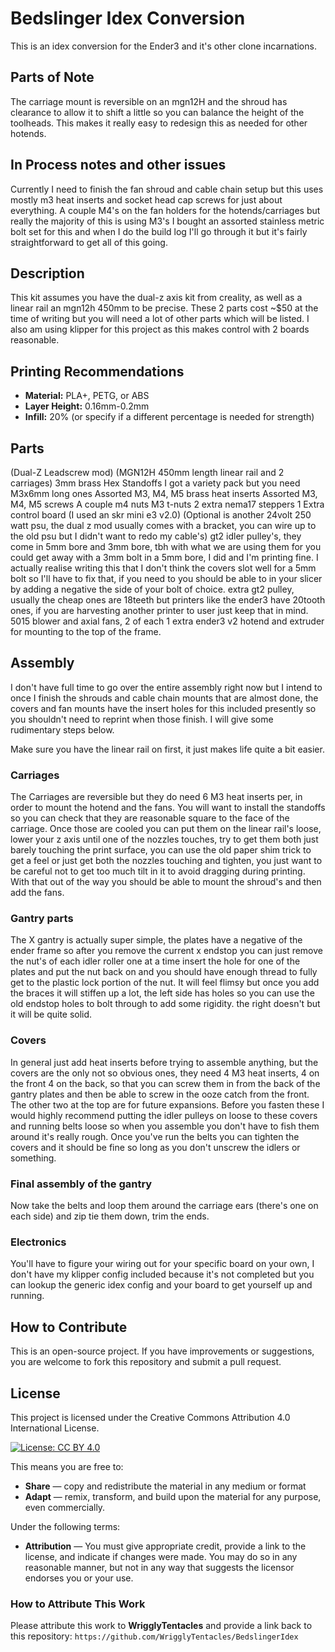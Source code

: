 # Bedslinger Idex Conversion

This is an idex conversion for the Ender3 and it's other clone incarnations.


## Parts of Note
The carriage mount is reversible on an mgn12H and the shroud has clearance to allow it to shift a little so you can balance the height of the toolheads. This makes it really easy to redesign this as needed for other hotends. 

## In Process notes and other issues
Currently I need to finish the fan shroud and cable chain setup but this uses mostly m3 heat inserts and socket head cap screws for just about everything. A couple M4's on the fan holders for the hotends/carriages but really the majority of this is using M3's I bought an assorted stainless metric bolt set for this and when I do the build log I'll go through it but it's fairly straightforward to get all of this going.

## Description

This kit assumes you have the dual-z axis kit from creality, as well as a linear rail an mgn12h 450mm to be precise. These 2 parts cost ~$50 at the time of writing but you will need a lot of other parts which will be listed. I also am using klipper for this project as this makes control with 2 boards reasonable.

## Printing Recommendations

* **Material:** PLA+, PETG, or ABS
* **Layer Height:** 0.16mm-0.2mm
* **Infill:** 20% (or specify if a different percentage is needed for strength)

## Parts

(Dual-Z Leadscrew mod)
(MGN12H 450mm length linear rail and 2 carriages)
3mm brass Hex Standoffs I got a variety pack but you need M3x6mm long ones
Assorted M3, M4, M5 brass heat inserts
Assorted M3, M4, M5 screws
A couple m4 nuts
M3 t-nuts
2 extra nema17 steppers
1 Extra control board (I used an skr mini e3 v2.0)
(Optional is another 24volt 250 watt psu, the dual z mod usually comes with a bracket, you can wire up to the old psu but I didn't want to redo my cable's)
gt2 idler pulley's, they come in 5mm bore and 3mm bore, tbh with what we are using them for you could get away with a 3mm bolt in a 5mm bore, I did and I'm printing fine. I actually realise writing this that I don't think the covers slot well for a 5mm bolt so I'll have to fix that, if you need to you should be able to in your slicer by adding a negative the side of your bolt of choice.
extra gt2 pulley, usually the cheap ones are 18teeth but printers like the ender3 have 20tooth ones, if you are harvesting another printer to user just keep that in mind.
5015 blower and axial fans, 2 of each
1 extra ender3 v2 hotend and extruder for mounting to the top of the frame.


## Assembly

I don't have full time to go over the entire assembly right now but I intend to once I finish the shrouds and cable chain mounts that are almost done, the covers and fan mounts have the insert holes for this included presently so you shouldn't need to reprint when those finish. I will give some rudimentary steps below.

Make sure you have the linear rail on first, it just makes life quite a bit easier.

### Carriages
The Carriages are reversible but they do need 6 M3 heat inserts per, in order to mount the hotend and the fans. You will want to install the standoffs so you can check that they are reasonable square to the face of the carriage.
Once those are cooled you can put them on the linear rail's loose, lower your z axis until one of the nozzles touches, try to get them both just barely touching the print surface, you can use the old paper shim trick to get a feel or just get both the nozzles touching and tighten, you just want to be careful not to get too much tilt in it to avoid dragging during printing. 
With that out of the way you should be able to mount the shroud's and then add the fans. 

### Gantry parts
The X gantry is actually super simple, the plates have a negative of the ender frame so after you remove the current x endstop you can just remove the nut's of each idler roller one at a time insert the hole for one of the plates and put the nut back on and you should have enough thread to fully get to the plastic lock portion of the nut. It will feel flimsy but once you add the braces it will stiffen up a lot, the left side has holes so you can use the old endstop holes to bolt through to add some rigidity. the right doesn't but it will be quite solid.

### Covers
In general just add heat inserts before trying to assemble anything, but the covers are the only not so obvious ones, they need 4 M3 heat inserts, 4 on the front 4 on the back, so that you can screw them in from the back of the gantry plates and then be able to screw in the ooze catch from the front. The other two at the top are for future expansions. Before you fasten these I would highly recommend putting the idler pulleys on loose to these covers and running belts loose so when you assemble you don't have to fish them around it's really rough.
Once you've run the belts you can tighten the covers and it should be fine so long as you don't unscrew the idlers or something.

### Final assembly of the gantry
Now take the belts and loop them around the carriage ears (there's one on each side) and zip tie them down, trim the ends.

### Electronics
You'll have to figure your wiring out for your specific board on your own, I don't have my klipper config included because it's not completed but you can lookup the generic idex config and your board to get yourself up and running.


## How to Contribute

This is an open-source project. If you have improvements or suggestions, you are welcome to fork this repository and submit a pull request.

## License

This project is licensed under the Creative Commons Attribution 4.0 International License.

[![License: CC BY 4.0](https://i.creativecommons.org/l/by/4.0/88x31.png)](https://creativecommons.org/licenses/by/4.0/)

This means you are free to:

* **Share** — copy and redistribute the material in any medium or format
* **Adapt** — remix, transform, and build upon the material for any purpose, even commercially.

Under the following terms:

* **Attribution** — You must give appropriate credit, provide a link to the license, and indicate if changes were made. You may do so in any reasonable manner, but not in any way that suggests the licensor endorses you or your use.

### How to Attribute This Work

Please attribute this work to **WrigglyTentacles** and provide a link back to this repository: `https://github.com/WrigglyTentacles/BedslingerIdex`
